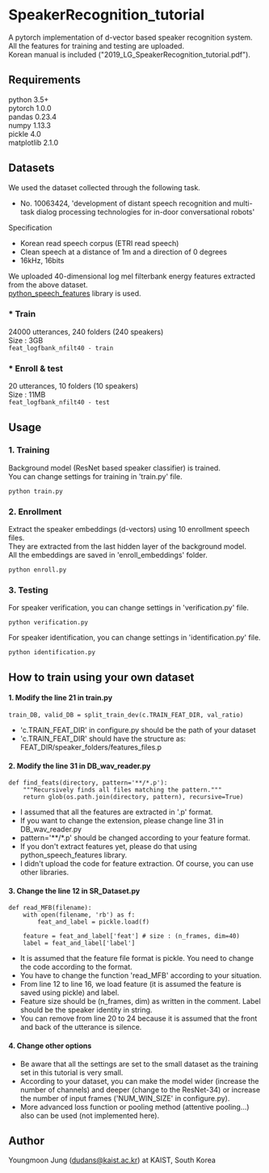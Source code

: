 # SpeakerRecognition_tutorial

A pytorch implementation of d-vector based speaker recognition system.  
All the features for training and testing are uploaded.  
Korean manual is included ("2019_LG_SpeakerRecognition_tutorial.pdf").

## Requirements
python 3.5+  
pytorch 1.0.0  
pandas 0.23.4  
numpy 1.13.3  
pickle 4.0  
matplotlib 2.1.0  

## Datasets
We used the dataset collected through the following task.
- No. 10063424, 'development of distant speech recognition and multi-task dialog processing technologies for in-door conversational robots'

Specification
- Korean read speech corpus (ETRI read speech)
- Clean speech at a distance of 1m and a direction of 0 degrees
- 16kHz, 16bits  

We uploaded 40-dimensional log mel filterbank energy features extracted from the above dataset.  
[python_speech_features](https://github.com/jameslyons/python_speech_features) library is used.

### * Train
24000 utterances, 240 folders (240 speakers)  
Size : 3GB  
```feat_logfbank_nfilt40 - train```

### * Enroll & test
20 utterances, 10 folders (10 speakers)  
Size : 11MB  
```feat_logfbank_nfilt40 - test```

## Usage
### 1. Training  
Background model (ResNet based speaker classifier) is trained.  
You can change settings for training in 'train.py' file.

```python train.py```  

### 2. Enrollment  
Extract the speaker embeddings (d-vectors) using 10 enrollment speech files.  
They are extracted from the last hidden layer of the background model.  
All the embeddings are saved in 'enroll_embeddings' folder.  

```python enroll.py```  

### 3. Testing
For speaker verification,  you can change settings in 'verification.py' file.  

```python verification.py```  

For speaker identification,  you can change settings in 'identification.py' file.  

```python identification.py```

## How to train using your own dataset
#### 1. Modify the line 21 in train.py  
``` train_DB, valid_DB = split_train_dev(c.TRAIN_FEAT_DIR, val_ratio) ```  
- 'c.TRAIN_FEAT_DIR' in configure.py should be the path of your dataset  
- 'c.TRAIN_FEAT_DIR' should have the structure as: FEAT_DIR/speaker_folders/features_files.p  

#### 2. Modify the line 31 in DB_wav_reader.py  
```
def find_feats(directory, pattern='**/*.p'):
    """Recursively finds all files matching the pattern."""
    return glob(os.path.join(directory, pattern), recursive=True)
```  
- I assumed that all the features are extracted in '.p' format.  
- If you want to change the extension, please change line 31 in DB_wav_reader.py  
- pattern='**/*.p' should be changed according to your feature format.  
- If you don't extract features yet, please do that using python_speech_features library.  
- I didn't upload the code for feature extraction. Of course, you can use other libraries.  

#### 3. Change the line 12 in SR_Dataset.py  
``` 
def read_MFB(filename):
    with open(filename, 'rb') as f:
        feat_and_label = pickle.load(f)
        
    feature = feat_and_label['feat'] # size : (n_frames, dim=40)
    label = feat_and_label['label']
```
- It is assumed that the feature file format is pickle. You need to change the code according to the format.  
- You have to change the function 'read_MFB' according to your situation.  
- From line 12 to line 16, we load feature (it is assumed the feature is saved using pickle) and label.  
- Feature size should be (n_frames, dim) as written in the comment. Label should be the speaker identity in string.  
- You can remove from line 20 to 24 because it is assumed that the front and back of the utterance is silence.  

#### 4. Change other options
- Be aware that all the settings are set to the small dataset as the training set in this tutorial is very small.  
- According to your dataset, you can make the model wider (increase the number of channels) and deeper (change to the ResNet-34) or increase the number of input frames ('NUM_WIN_SIZE' in configure.py).  
- More advanced loss function or pooling method (attentive pooling...) also can be used (not implemented here).  

## Author
Youngmoon Jung (dudans@kaist.ac.kr) at KAIST, South Korea
